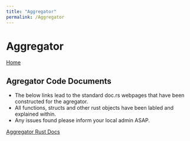 ```yaml
---
title: "Aggregator"
permalink: /Aggregator
---
```


# Aggregator

[Home](https://m30819-2020.github.io/cw-code-t1/Home/)

## Agregator Code Documents

- The below links lead to the standard doc.rs webpages that have been constructed for the agregator.
- All functions, structs and other rust objects have been labled and explained within.
- Any issues found please inform your local admin ASAP.

[Aggregator Rust Docs](/cw-code-t1/code_docs/doc/pegassas_aggregator/)
